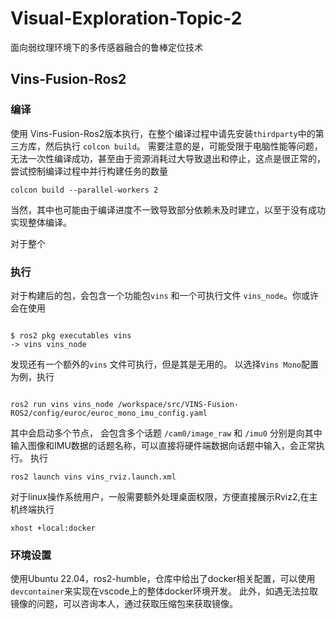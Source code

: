 # Visual-Exploration-Topic-2

面向弱纹理环境下的多传感器融合的鲁棒定位技术

## Vins-Fusion-Ros2

### 编译

使用 Vins-Fusion-Ros2版本执行，在整个编译过程中请先安装`thirdparty`中的第三方库，然后执行 `colcon build`。
需要注意的是，可能受限于电脑性能等问题，无法一次性编译成功，甚至由于资源消耗过大导致退出和停止，这点是很正常的，尝试控制编译过程中并行构建任务的数量

```shell
colcon build --parallel-workers 2

```
当然，其中也可能由于编译进度不一致导致部分依赖未及时建立，以至于没有成功实现整体编译。

对于整个

### 执行

对于构建后的包，会包含一个功能包`vins` 和一个可执行文件 `vins_node`。你或许会在使用

```shell

$ ros2 pkg executables vins
-> vins vins_node
```

发现还有一个额外的`vins` 文件可执行，但是其是无用的。
以选择`Vins Mono`配置为例，执行

```shell

ros2 run vins vins_node /workspace/src/VINS-Fusion-ROS2/config/euroc/euroc_mono_imu_config.yaml
```

其中会启动多个节点， 会包含多个话题 `/cam0/image_raw` 和 `/imu0` 分别是向其中输入图像和IMU数据的话题名称，可以直接将硬件端数据向话题中输入，会正常执行。
执行

```shell
ros2 launch vins vins_rviz.launch.xml
```

对于linux操作系统用户，一般需要额外处理桌面权限，方便直接展示Rviz2,在主机终端执行

```shell
xhost +local:docker
```

### 环境设置

使用Ubuntu 22.04，ros2-humble，仓库中给出了docker相关配置，可以使用`devcontainer`来实现在vscode上的整体docker环境开发。
此外，如遇无法拉取镜像的问题，可以咨询本人，通过获取压缩包来获取镜像。
